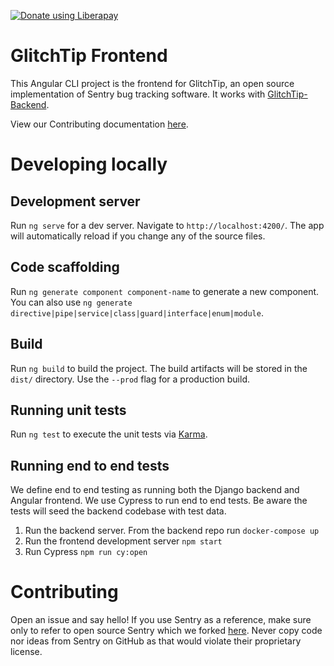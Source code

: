 <script src="https://liberapay.com/GlitchTip/widgets/button.js"></script>

<noscript><a href="https://liberapay.com/GlitchTip/donate"><img alt="Donate using Liberapay" src="https://liberapay.com/assets/widgets/donate.svg"></a></noscript>

# GlitchTip Frontend

This Angular CLI project is the frontend for GlitchTip, an open source implementation of Sentry bug tracking software. It works with [GlitchTip-Backend](https://gitlab.com/glitchtip/glitchtip-backend).

View our Contributing documentation [here](./CONTRIBUTING.md).

# Developing locally

## Development server

Run `ng serve` for a dev server. Navigate to `http://localhost:4200/`. The app will automatically reload if you change any of the source files.

## Code scaffolding

Run `ng generate component component-name` to generate a new component. You can also use `ng generate directive|pipe|service|class|guard|interface|enum|module`.

## Build

Run `ng build` to build the project. The build artifacts will be stored in the `dist/` directory. Use the `--prod` flag for a production build.

## Running unit tests

Run `ng test` to execute the unit tests via [Karma](https://karma-runner.github.io).

## Running end to end tests

We define end to end testing as running both the Django backend and Angular frontend.
We use Cypress to run end to end tests. Be aware the tests will seed the backend codebase with test data.

1. Run the backend server. From the backend repo run `docker-compose up`
2. Run the frontend development server `npm start`
3. Run Cypress `npm run cy:open`

# Contributing

Open an issue and say hello! If you use Sentry as a reference, make sure only to refer to open source Sentry which we forked [here](https://gitlab.com/glitchtip/sentry-open-source). Never copy code nor ideas from Sentry on GitHub as that would violate their proprietary license.
